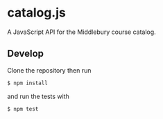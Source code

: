 # catalog.js

A JavaScript API for the Middlebury course catalog.

## Develop

Clone the repository then run

```sh
$ npm install
```

and run the tests with

```
$ npm test
```
